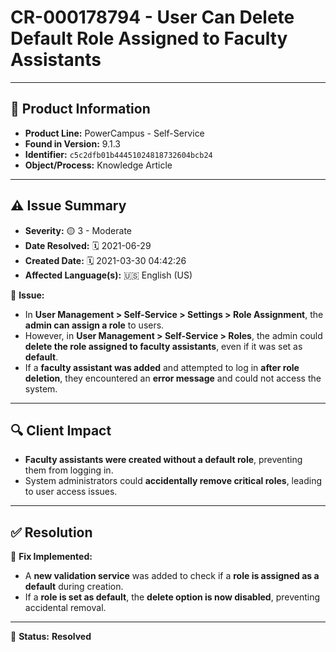 # CR-000178794 - User Can Delete Default Role Assigned to Faculty Assistants

---

## 📌 Product Information
- **Product Line:** PowerCampus - Self-Service  
- **Found in Version:** 9.1.3  
- **Identifier:** `c5c2dfb01b44451024818732604bcb24`  
- **Object/Process:** Knowledge Article  

---

## ⚠️ Issue Summary
- **Severity:** 🟡 3 - Moderate  
- **Date Resolved:** 🗓️ 2021-06-29  
- **Created Date:** 🗓️ 2021-03-30 04:42:26  
- **Affected Language(s):** 🇺🇸 English (US)  

🔹 **Issue:**  
- In **User Management > Self-Service > Settings > Role Assignment**, the **admin can assign a role** to users.  
- However, in **User Management > Self-Service > Roles**, the admin could **delete the role assigned to faculty assistants**, even if it was set as **default**.  
- If a **faculty assistant was added** and attempted to log in **after role deletion**, they encountered an **error message** and could not access the system.  

---

## 🔍 Client Impact
- **Faculty assistants were created without a default role**, preventing them from logging in.  
- System administrators could **accidentally remove critical roles**, leading to user access issues.  

---

## ✅ Resolution
🔧 **Fix Implemented:**  
- A **new validation service** was added to check if a **role is assigned as a default** during creation.  
- If a **role is set as default**, the **delete option is now disabled**, preventing accidental removal.  

---

🚀 **Status:** **Resolved**
